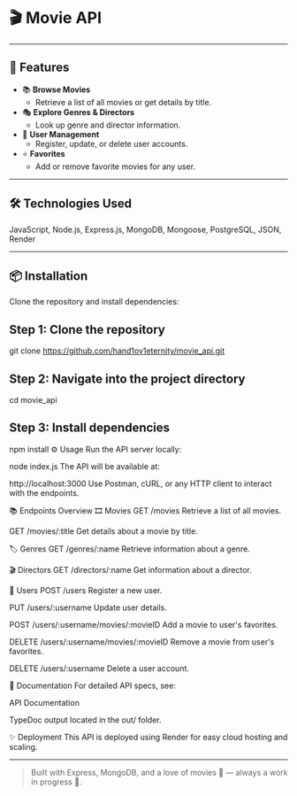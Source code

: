 # 🎬 Movie API

---

## 🚀 Features

- 📚 **Browse Movies**
  - Retrieve a list of all movies or get details by title.
- 🎭 **Explore Genres & Directors**
  - Look up genre and director information.
- 👤 **User Management**
  - Register, update, or delete user accounts.
- ⭐ **Favorites**
  - Add or remove favorite movies for any user.

---

## 🛠️ Technologies Used

JavaScript,
Node.js,
Express.js,
MongoDB,
Mongoose,
PostgreSQL,
JSON,
Render

---

## 📦 Installation

Clone the repository and install dependencies:


## Step 1: Clone the repository

git clone https://github.com/hand1ov1eternity/movie_api.git 

## Step 2: Navigate into the project directory
cd movie_api

## Step 3: Install dependencies
npm install
⚙️ Usage
Run the API server locally:

node index.js
The API will be available at:

http://localhost:3000
Use Postman, cURL, or any HTTP client to interact with the endpoints.

📚 Endpoints Overview
🎞️ Movies
GET /movies
Retrieve a list of all movies.

GET /movies/:title
Get details about a movie by title.

🏷️ Genres
GET /genres/:name
Retrieve information about a genre.

🎬 Directors
GET /directors/:name
Get information about a director.

👥 Users
POST /users
Register a new user.

PUT /users/:username
Update user details.

POST /users/:username/movies/:movieID
Add a movie to user's favorites.

DELETE /users/:username/movies/:movieID
Remove a movie from user's favorites.

DELETE /users/:username
Delete a user account.

📖 Documentation
For detailed API specs, see:

API Documentation

TypeDoc output located in the out/ folder.



✨ Deployment
This API is deployed using Render for easy cloud hosting and scaling.

---

> Built with Express, MongoDB, and a love of movies 🍿 — always a work in progress 🚧.

